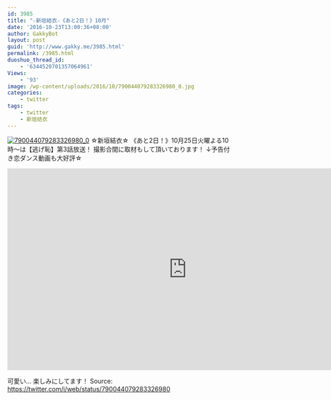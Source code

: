```yaml
---
id: 3985
title: "☆新垣結衣☆《あと2日！》10月"
date: '2016-10-23T13:00:36+08:00'
author: GakkyBot
layout: post
guid: 'http://www.gakky.me/3985.html'
permalink: /3985.html
duoshuo_thread_id:
    - '6344520701357064961'
Views:
    - '93'
image: /wp-content/uploads/2016/10/790044079283326980_0.jpg
categories:
    - twitter
tags:
    - twitter
    - 新垣结衣
---
```


[![790044079283326980_0](http://www.yui-aragaki.org/wp-content/uploads/2016/10/790044079283326980_0.jpg)](http://www.yui-aragaki.org/wp-content/uploads/2016/10/790044079283326980_0.jpg)
☆新垣結衣☆
《あと2日！》10月25日火曜よる10時〜は【逃げ恥】第3話放送！
撮影合間に取材もして頂いております！
↓予告付き恋ダンス動画も大好評☆
<iframe allowfullscreen="" frameborder="0" height="456" loading="lazy" src="https://www.youtube.com/embed/q25BX8OzEYg?feature=oembed" width="810"></iframe>

可愛い…
楽しみにしてます！
Source: <https://twitter.com/i/web/status/790044079283326980>
